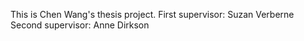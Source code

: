 This is Chen Wang's thesis project.
First supervisor: Suzan Verberne
Second supervisor: Anne Dirkson
